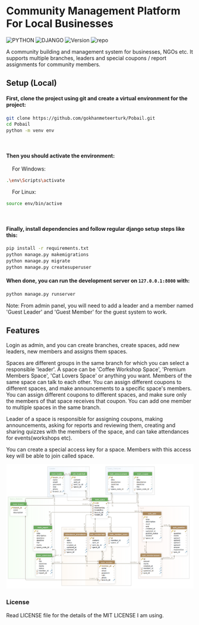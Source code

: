 
# Community Management Platform For Local Businesses
![PYTHON](https://img.shields.io/badge/python%20^3.8-purple?style=flat&logo=python&color=red&logoColor=white)
![DJANGO](https://img.shields.io/badge/Django-^4.0.4-blue?style=flat&logo=django)
![Version](https://img.shields.io/badge/Version-v0.1.03-yellow?style=flat) 
![repo](https://img.shields.io/badge/Status-Active-success?style=flat)

A community building and management system for businesses, NGOs etc. It supports multiple branches, leaders and special coupons / report assignments for community members.

## Setup (Local)

#### First, clone the project using git and create a virtual environment for the project:
```bash
git clone https://github.com/gokhanmeteerturk/Pobail.git
cd Pobail
python -m venv env
```
 
#### Then you should activate the environment:

    For Windows:
```bash
.\env\Scripts\activate
```

    For Linux:
```bash
source env/bin/active
```
 
#### Finally, install dependencies and follow regular django setup steps like this:
```bash
pip install -r requirements.txt
python manage.py makemigrations
python manage.py migrate
python manage.py createsuperuser
```

#### When done, you can run the development server on `127.0.0.1:8000` with:
```bash
python manage.py runserver
```
Note: From admin panel, you will need to add a leader and a member named 'Guest Leader' and 'Guest Member' for the guest system to work.

## Features

Login as admin, and you can create branches, create spaces, add new leaders, new members and assigns them spaces.

Spaces are different groups in the same branch for which you can select a responsible 'leader'. A space can be 'Coffee Workshop Space', 'Premium Members Space', 'Cat Lovers Space' or anything you want. 
Members of the same space can talk to each other. You can assign different coupons to different spaces, and make announcements to a specific space's members.
You can assign different coupons to different spaces, and make sure only the members of that space receives that coupon. 
You can add one member to multiple spaces in the same branch.

Leader of a space is responsible for assigning coupons, making announcements, asking for reports and reviewing them, creating and sharing quizzes with the members of the space, and can take attendances for events(workshops etc).

You can create a special access key for a space.
Members with this access key will be able to join called space.

![schema](/media/pobaildb.png?raw=true)

### License
Read LICENSE file for the details of the MIT LICENSE I am using.



